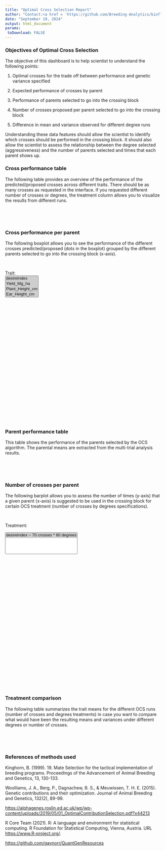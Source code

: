```yaml
---
title: "Optimal Cross Selection Report"
author: "Contact:<a href = 'https://github.com/Breeding-Analytics/bioflow' target = '_blank'>Breeding Analytics Team, OneCGIAR</a> breedinganalytics@cgiar.org"
date: "September 19, 2024"  
output: html_document
params:
 toDownload: FALSE
---
```









### Objectives of Optimal Cross Selection

The objective of this dashboard is to help scientist to understand the following points:

1. Optimal crosses for the trade off between performance and genetic variance specified

2. Expected performance of crosses by parent

3. Performance of parents selected to go into the crossing block

4. Number of crosses proposed per parent selected to go into the crossing block

5. Difference in mean and variance observed for different degree runs

Understanding these data features should allow the scientist to identify which crosses should be performed in the crossing block. It should also allow the scientist to assess the relationship between the degree selected (aggressiveness) and the number of parents selected and times that each parent shows up.  

### Cross performance table

The following table provides an overview of the performance of the predicted/proposed crosses across different traits. There should be as many crosses as requested in the interface. If you requested different number of crosses or degrees, the treatment column allows you to visualize the results from different runs.

<p>&nbsp;</p>

<!--html_preserve--><div class="datatables html-widget html-widget-output shiny-report-size html-fill-item" id="ocsApp_1-out2c950cde634e01d2" style="width:100%;height:auto;"></div><!--/html_preserve-->

<p>&nbsp;</p>

### Cross performance per parent

The following boxplot allows you to see the performance of the different crosses predicted/proposed (dots in the boxplot) grouped by the different parents selected to go into the crossing block (x-axis).

<p>&nbsp;</p>
<!--html_preserve--><div class="form-group shiny-input-container">
<label class="control-label" id="ocsApp_1-traitFilterPredictions2D2-label" for="ocsApp_1-traitFilterPredictions2D2">Trait:</label>
<div>
<select id="ocsApp_1-traitFilterPredictions2D2" class="shiny-input-select" multiple="multiple"><option value="desireIndex" selected>desireIndex</option>
<option value="Yield_Mg_ha" selected>Yield_Mg_ha</option>
<option value="Plant_Height_cm" selected>Plant_Height_cm</option>
<option value="Ear_Height_cm" selected>Ear_Height_cm</option></select>
<script type="application/json" data-for="ocsApp_1-traitFilterPredictions2D2">{"plugins":["selectize-plugin-a11y"]}</script>
</div>
</div><!--/html_preserve-->

<!--html_preserve--><div class="plotly html-widget html-widget-output shiny-report-size shiny-report-theme html-fill-item" id="ocsApp_1-out67e11f9e306ca438" style="width:100%;height:400px;"></div><!--/html_preserve-->

### Parent performance table

This table shows the performance of the parents selected by the OCS algorithm. The parental means are extracted from the multi-trial analysis results.

<p>&nbsp;</p>

<!--html_preserve--><div class="datatables html-widget html-widget-output shiny-report-size html-fill-item" id="ocsApp_1-out72b69fd63cee47a4" style="width:100%;height:auto;"></div><!--/html_preserve-->

<p>&nbsp;</p>

### Number of crosses per parent

The following barplot allows you to assess the number of times (y-axis) that a given parent (x-axis) is suggested to be used in the crossing block for certain OCS treatment (number of crosses by degrees specifications).

<p>&nbsp;</p>

<!--html_preserve--><div class="form-group shiny-input-container">
<label class="control-label" id="ocsApp_1-environ-label" for="ocsApp_1-environ">Treatment:</label>
<div>
<select id="ocsApp_1-environ" class="shiny-input-select" multiple="multiple"><option value="desireIndex ~ 70 crosses * 60 degrees" selected>desireIndex ~ 70 crosses * 60 degrees</option></select>
<script type="application/json" data-for="ocsApp_1-environ">{"plugins":["selectize-plugin-a11y"]}</script>
</div>
</div><!--/html_preserve-->

<!--html_preserve--><div class="plotly html-widget html-widget-output shiny-report-size shiny-report-theme html-fill-item" id="ocsApp_1-out3cd3b93eebbac212" style="width:100%;height:400px;"></div><!--/html_preserve-->

<p>&nbsp;</p>

### Treatment comparison

The following table summarizes the trait means for the different OCS runs (number of crosses and degrees treatments) in case you want to compare what would have been the resulting means and variances under different degrees or number of crosses. 

<p>&nbsp;</p>

<!--html_preserve--><div class="datatables html-widget html-widget-output shiny-report-size html-fill-item" id="ocsApp_1-out83f61b74c107f682" style="width:100%;height:auto;"></div><!--/html_preserve-->

<p>&nbsp;</p>

### References of methods used

Kinghorn, B. (1999). 19. Mate Selection for the tactical implementation of breeding programs. Proceedings of the Advancement of Animal Breeding and Genetics, 13, 130-133.

Woolliams, J. A., Berg, P., Dagnachew, B. S., & Meuwissen, T. H. E. (2015). Genetic contributions and their optimization. Journal of Animal Breeding and Genetics, 132(2), 89-99.

https://alphagenes.roslin.ed.ac.uk/wp/wp-content/uploads/2019/05/01_OptimalContributionSelection.pdf?x44213

R Core Team (2021). R: A language and environment for statistical computing. R Foundation for Statistical Computing, Vienna, Austria. URL https://www.R-project.org/.

https://github.com/gaynorr/QuantGenResources

<p>&nbsp;</p>




